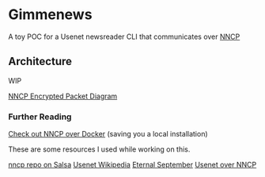 # Gimmenews

A toy POC for a Usenet newsreader CLI that communicates over [NNCP](https://nncp.mirrors.quux.org/index.html)

## Architecture

WIP

[NNCP Encrypted Packet Diagram](https://nncp.mirrors.quux.org/Encrypted.html)

### Further Reading

[Check out NNCP over Docker](https://salsa.debian.org/jgoerzen/docker-nncp) (saving you a local installation)

These are some resources I used while working on this.

[nncp repo on Salsa](https://salsa.debian.org/go-team/packages/nncp)
[Usenet Wikipedia](https://en.wikipedia.org/wiki/Usenet)
[Eternal September](https://www.eternal-september.org/)
[Usenet over NNCP](https://www.complete.org/usenet-over-nncp/)
